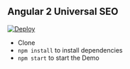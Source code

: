 ## Angular 2 Universal SEO

[![Deploy](https://www.herokucdn.com/deploy/button.svg)](https://heroku.com/deploy)

- Clone
- `npm install` to install dependencies
- `npm start` to start the Demo

